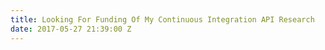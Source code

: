 ```yaml
---
title: Looking For Funding Of My Continuous Integration API Research
date: 2017-05-27 21:39:00 Z
---
```


